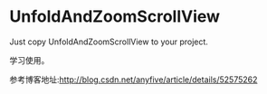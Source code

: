 # UnfoldAndZoomScrollView
Just copy UnfoldAndZoomScrollView to your project.

学习使用。

参考博客地址:http://blog.csdn.net/anyfive/article/details/52575262
